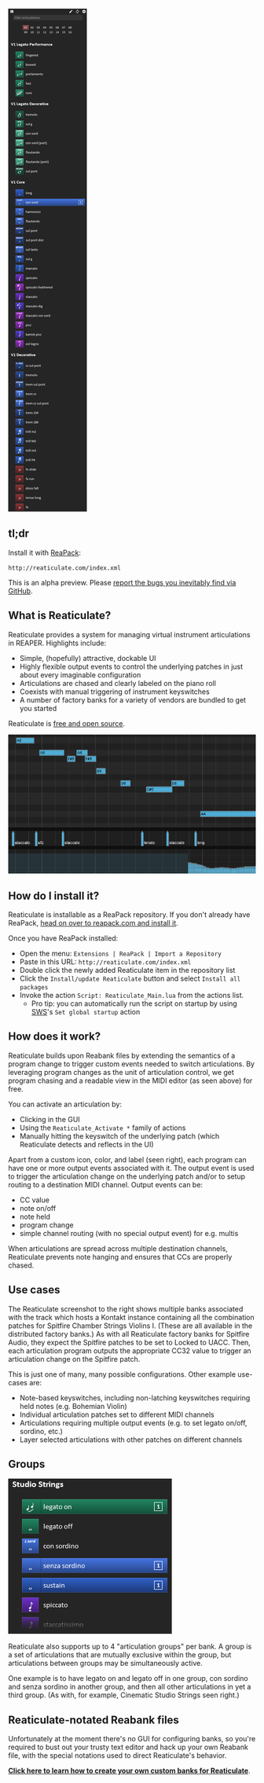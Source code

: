 ![floating](img/banklist.png)

## tl;dr

Install it with [ReaPack](https://reapack.com/):

```
http://reaticulate.com/index.xml
```

This is an alpha preview.  Please [report the bugs you inevitably find via GitHub](https://github.com/jtackaberry/reaticulate/issues).


## What is Reaticulate?

Reaticulate provides a system for managing virtual instrument articulations in REAPER.  Highlights include:
- Simple, (hopefully) attractive, dockable UI
- Highly flexible output events to control the underlying patches in just about every imaginable configuration
- Articulations are chased and clearly labeled on the piano roll
- Coexists with manual triggering of instrument keyswitches
- A number of factory banks for a variety of vendors are bundled to get you started

Reaticulate is [free and open source](https://github.com/jtackaberry/reaticulate).

![inline](img/pianoroll.png)


## How do I install it?

Reaticulate is installable as a ReaPack repository.  If you don't already have ReaPack,
[head on over to reapack.com and install it](https://reapack.com/).

Once you have ReaPack installed:
- Open the menu: `Extensions | ReaPack | Import a Repository`
- Paste in this URL: `http://reaticulate.com/index.xml`
- Double click the newly added Reaticulate item in the repository list
- Click the `Install/update Reaticulate` button and select `Install all packages`
- Invoke the action `Script: Reaticulate_Main.lua` from the actions list.
    - Pro tip: you can automatically run the script on startup by using
      [SWS](http://www.sws-extension.org/)'s `Set global startup` action


## How does it work?

Reaticulate builds upon Reabank files by extending the semantics of a program change
to trigger custom events needed to switch articulations.  By leveraging program changes as
the unit of articulation control, we get program chasing and a readable view in the
MIDI editor (as seen above) for free.

You can activate an articulation by:
- Clicking in the GUI
- Using the `Reaticulate_Activate *` family of actions
- Manually hitting the keyswitch of the underlying patch (which Reaticulate detects
  and reflects in the UI)

Apart from a custom icon, color, and label (seen right), each program can have one or more
output events associated with it.  The output event is used to trigger the articulation
change on the underlying patch and/or to setup routing to a destination MIDI channel.
Output events can be:
- CC value
- note on/off
- note held
- program change
- simple channel routing (with no special output event) for e.g. multis

When articulations are spread across multiple destination channels, Reaticulate prevents
note hanging and ensures that CCs are properly chased.


## Use cases

The Reaticulate screenshot to the right shows multiple banks associated with the track
which hosts a Kontakt instance containing all the combination patches for Spitfire
Chamber Strings Violins I.  (These are all available in the distributed factory banks.)
As with all Reaticulate factory banks for Spitfire Audio, they expect the Spitfire
patches to be set to Locked to UACC.  Then, each articulation program outputs the
appropriate CC32 value to trigger an articulation change on the Spitfire patch.

This is just one of many, many possible configurations.  Other example use-cases are:
- Note-based keyswitches, including non-latching keyswitches requiring held notes (e.g. Bohemian Violin)
- Individual articulation patches set to different MIDI channels
- Articulations requiring multiple output events (e.g. to set legato on/off, sordino, etc.)
- Layer selected articulations with other patches on different channels



## Groups
![floating](img/groups.png)

Reaticulate also supports up to 4 "articulation groups" per bank.  A group is a set of articulations
that are mutually exclusive  within the group, but articulations between groups may be simultaneously
active.

One example is to have legato on and legato off in one group, con sordino and senza sordino in
another group, and then all other articulations in yet a third group.  (As with, for example,
Cinematic Studio Strings seen right.)



## Reaticulate-notated Reabank files

Unfortunately at the moment there's no GUI for configuring banks, so you're required to
bust out your trusty text editor and hack up your own Reabank file, with the special
notations used to direct Reaticulate's behavior.

<p class='warning'>
    <a href='reabank.html'><b>Click here to learn how to create your own custom banks for Reaticulate</b></a>.
</p>